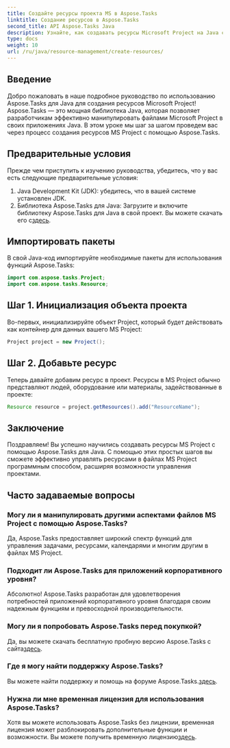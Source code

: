 ```yaml
---
title: Создайте ресурсы проекта MS в Aspose.Tasks
linktitle: Создание ресурсов в Aspose.Tasks
second_title: API Aspose.Tasks Java
description: Узнайте, как создавать ресурсы Microsoft Project на Java с помощью библиотеки Aspose.Tasks. Пошаговое руководство по эффективному управлению ресурсами.
type: docs
weight: 10
url: /ru/java/resource-management/create-resources/
---
```

## Введение
Добро пожаловать в наше подробное руководство по использованию Aspose.Tasks для Java для создания ресурсов Microsoft Project! Aspose.Tasks — это мощная библиотека Java, которая позволяет разработчикам эффективно манипулировать файлами Microsoft Project в своих приложениях Java. В этом уроке мы шаг за шагом проведем вас через процесс создания ресурсов MS Project с помощью Aspose.Tasks.
## Предварительные условия
Прежде чем приступить к изучению руководства, убедитесь, что у вас есть следующие предварительные условия:
1. Java Development Kit (JDK): убедитесь, что в вашей системе установлен JDK.
2.  Библиотека Aspose.Tasks для Java: Загрузите и включите библиотеку Aspose.Tasks для Java в свой проект. Вы можете скачать его с[здесь](https://releases.aspose.com/tasks/java/).

## Импортировать пакеты
В свой Java-код импортируйте необходимые пакеты для использования функций Aspose.Tasks:
```java
import com.aspose.tasks.Project;
import com.aspose.tasks.Resource;
```

## Шаг 1. Инициализация объекта проекта
Во-первых, инициализируйте объект Project, который будет действовать как контейнер для данных вашего MS Project:
```java
Project project = new Project();
```
## Шаг 2. Добавьте ресурс
Теперь давайте добавим ресурс в проект. Ресурсы в MS Project обычно представляют людей, оборудование или материалы, задействованные в проекте:
```java
Resource resource = project.getResources().add("ResourceName");
```

## Заключение
Поздравляем! Вы успешно научились создавать ресурсы MS Project с помощью Aspose.Tasks для Java. С помощью этих простых шагов вы сможете эффективно управлять ресурсами в файлах MS Project программным способом, расширяя возможности управления проектами.
## Часто задаваемые вопросы
### Могу ли я манипулировать другими аспектами файлов MS Project с помощью Aspose.Tasks?
Да, Aspose.Tasks предоставляет широкий спектр функций для управления задачами, ресурсами, календарями и многим другим в файлах MS Project.
### Подходит ли Aspose.Tasks для приложений корпоративного уровня?
Абсолютно! Aspose.Tasks разработан для удовлетворения потребностей приложений корпоративного уровня благодаря своим надежным функциям и превосходной производительности.
### Могу ли я попробовать Aspose.Tasks перед покупкой?
 Да, вы можете скачать бесплатную пробную версию Aspose.Tasks с сайта[здесь](https://releases.aspose.com/).
### Где я могу найти поддержку Aspose.Tasks?
Вы можете найти поддержку и помощь на форуме Aspose.Tasks.[здесь](https://forum.aspose.com/c/tasks/15).
### Нужна ли мне временная лицензия для использования Aspose.Tasks?
 Хотя вы можете использовать Aspose.Tasks без лицензии, временная лицензия может разблокировать дополнительные функции и возможности. Вы можете получить временную лицензию[здесь](https://purchase.aspose.com/temporary-license/).